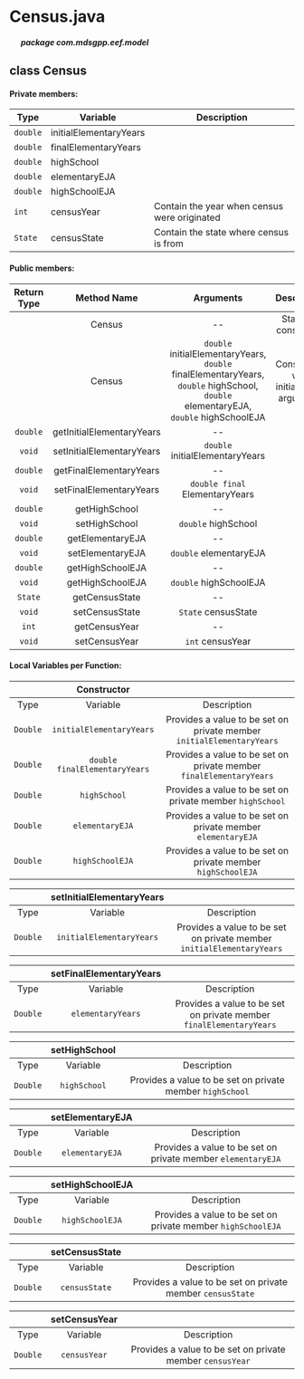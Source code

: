 # Census.java

##### &nbsp;&nbsp;&nbsp;&nbsp;&nbsp;&nbsp;package com.mdsgpp.eef.model

## class Census

#### Private members:

| Type     | Variable                     | Description|
|----------|------------------------------|------------|
| `double` | initialElementaryYears |            |
| `double` | finalElementaryYears   |            |
| `double` | highSchool                   |            |
| `double` | elementaryEJA          |            |
| `double` | highSchoolEJA                |            |
| `int`    | censusYear                   |Contain the year when census were originated            |
| `State`  | censusState                  |Contain the state where census is from|

#### Public members:

| Return Type |           Method Name           |                                                                        Arguments                                                                        |                Description                |
|:-----------:|:-------------------------------:|:-------------------------------------------------------------------------------------------------------------------------------------------------------:|:-----------------------------------------:|
|             |              Census             |                                                                            --                                                                           |            Standard constructor           |
|             |              Census             | `double` initialElementaryYears, `double` finalElementaryYears, `double` highSchool,  `double` elementaryEJA,  `double` highSchoolEJA | Constructor with initialization arguments |
|   `double`  | getInitialElementaryYears |                                                                            --                                                                           |                                           |
|    `void`   | setInitialElementaryYears |                                                          `double` initialElementaryYears                                                          |                                           |
|   `double`  |  getFinalElementaryYears  |                                                                            --                                                                           |                                           |
|    `void`   |  setFinalElementaryYears  |                                                           `double final` ElementaryYears                                                          |                                           |
|   `double`  |          getHighSchool          |                                                                            --                                                                           |                                           |
|    `void`   |          setHighSchool          |                                                                   `double` highSchool                                                                   |                                           |
|   `double`  |      getElementaryEJA     |                                                                            --                                                                           |                                           |
|    `void`   |      setElementaryEJA     |                                                               `double` elementaryEJA                                                              |                                           |
|   `double`  |         getHighSchoolEJA        |                                                                            --                                                                           |                                           |
|    `void`   |         getHighSchoolEJA        |                                                                  `double` highSchoolEJA                                                                 |                                           |
|   `State`   |          getCensusState         |                                                                            --                                                                           |                                           |
|    `void`   |          setCensusState         |                                                                   `State` censusState                                                                   |                                           |
|    `int`    |          getCensusYear          |                                                                            --                                                                           |                                           |
|    `void`   |          setCensusYear          |                                                                     `int` censusYear                                                                    |                                           |

#### Local Variables per Function:

|          |          Constructor          |                                                   |
|:--------:|:-----------------------------:|:-------------------------------------------------:|
|   Type   |            Variable           |                    Description                    |
| `Double` |    `initialElementaryYears`   | Provides a value to be set on private member `initialElementaryYears`|
| `Double` | `double finalElementaryYears` |  Provides a value to be set on private member `finalElementaryYears` |
| `Double` |          `highSchool`         |       Provides a value to be set on private member `highSchool`|
| `Double` |        `elementaryEJA`        |      Provides a value to be set on private member `elementaryEJA`|
| `Double` |        `highSchoolEJA`        |      Provides a value to be set on private member `highSchoolEJA`|

|          | setInitialElementaryYears |                                                   |
|:--------:|:-------------------------:|:-------------------------------------------------:|
|   Type   |          Variable         |                    Description                    |
| `Double` |  `initialElementaryYears` | Provides a value to be set on private member `initialElementaryYears`|

|          | setFinalElementaryYears |                                                 |
|:--------:|:-----------------------:|:-----------------------------------------------:|
|   Type   |         Variable        |                   Description                   |
| `Double` |    `elementaryYears`    | Provides a value to be set on private member `finalElementaryYears` |

|          | setHighSchool |                                       |
|:--------:|:-------------:|:-------------------------------------:|
|   Type   |    Variable   |              Description              |
| `Double` |  `highSchool` | Provides a value to be set on private member `highSchool` |

|          | setElementaryEJA |                                          |
|:--------:|:----------------:|:----------------------------------------:|
|   Type   |     Variable     |                Description               |
| `Double` |  `elementaryEJA` | Provides a value to be set on private member `elementaryEJA`|

|          | setHighSchoolEJA |                                                              |
|:--------:|:----------------:|:------------------------------------------------------------:|
|   Type   |     Variable     |                          Description                         |
| `Double` |  `highSchoolEJA` | Provides a value to be set on private member `highSchoolEJA` |

|          | setCensusState |                                                            |
|:--------:|:--------------:|:----------------------------------------------------------:|
|   Type   |    Variable    |                         Description                        |
| `Double` |  `censusState` | Provides a value to be set on private member `censusState` |

|          | setCensusYear |                                                           |
|:--------:|:-------------:|:---------------------------------------------------------:|
|   Type   |    Variable   |                        Description                        |
| `Double` |  `censusYear` | Provides a value to be set on private member `censusYear` |

